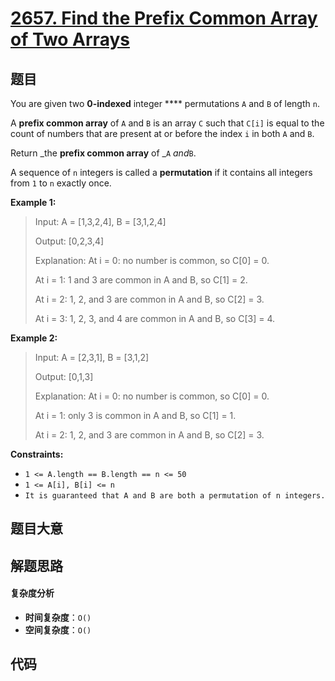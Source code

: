 # [2657. Find the Prefix Common Array of Two Arrays](https://leetcode.com/problems/find-the-prefix-common-array-of-two-arrays/)

## 题目

You are given two **0-indexed** integer \*\*\*\* permutations `A` and `B` of
length `n`.

A **prefix common array** of `A` and `B` is an array `C` such that `C[i]` is
equal to the count of numbers that are present at or before the index `i` in
both `A` and `B`.

Return _the **prefix common array** of _`A` _and_`B`.

A sequence of `n` integers is called a **permutation** if it contains all
integers from `1` to `n` exactly once.

**Example 1:**

> Input: A = [1,3,2,4], B = [3,1,2,4]
>
> Output: [0,2,3,4]
>
> Explanation: At i = 0: no number is common, so C[0] = 0.
>
> At i = 1: 1 and 3 are common in A and B, so C[1] = 2.
>
> At i = 2: 1, 2, and 3 are common in A and B, so C[2] = 3.
>
> At i = 3: 1, 2, 3, and 4 are common in A and B, so C[3] = 4.

**Example 2:**

> Input: A = [2,3,1], B = [3,1,2]
>
> Output: [0,1,3]
>
> Explanation: At i = 0: no number is common, so C[0] = 0.
>
> At i = 1: only 3 is common in A and B, so C[1] = 1.
>
> At i = 2: 1, 2, and 3 are common in A and B, so C[2] = 3.

**Constraints:**

- `1 <= A.length == B.length == n <= 50`
- `1 <= A[i], B[i] <= n`
- `It is guaranteed that A and B are both a permutation of n integers.`

## 题目大意

## 解题思路

#### 复杂度分析

- **时间复杂度**：`O()`
- **空间复杂度**：`O()`

## 代码

```javascript

```

